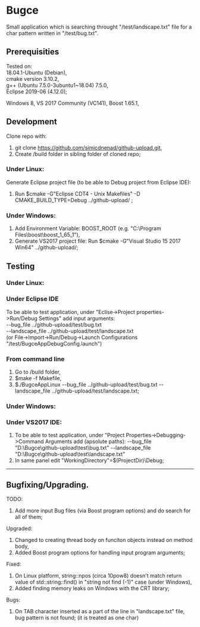 # Bugce

Small application which is searching throught "/test/landscape.txt" file for a char pattern written in "/test/bug.txt".

## Prerequisities
Tested on:  
18.04.1-Ubuntu (Debian),  
cmake version 3.10.2,  
g++ (Ubuntu 7.5.0-3ubuntu1~18.04) 7.5.0,  
Eclipse 2019-06 (4.12.0);

Windows 8,
VS 2017 Community (VC141),
Boost 1.65.1,

## Development
Clone repo with:  
1. git clone https://github.com/simicdnenad/github-upload.git,  
2. Create /build folder in sibling folder of cloned repo;  
### Under Linux:
Generate Eclipse project file (to be able to Debug project from Eclipse IDE):  
1. Run $cmake -G"Eclipse CDT4 - Unix Makefiles" -D CMAKE_BUILD_TYPE=Debug ../github-upload/ ;  

### Under Windows: 
1. Add Environment Variable: BOOST_ROOT (e.g. "C:\Program Files\boost\boost_1_65_1"),  
2. Generate VS2017 project file: Run $cmake -G"Visual Studio 15 2017 Win64" ../github-upload/;  

## Testing
### Under Linux:
### Under Eclipse IDE
To be able to test application, under "Eclise->Project properties->Run/Debug Settings" add input arguments:  
--bug_file ../github-upload/test/bug.txt  
--landscape_file ../github-upload/test/landscape.txt  
(or File->Import->Run/Debug->Launch Configurations "/test/BugceAppDebugConfig.launch")
### From command line
1. Go to /build folder,  
2. $make -f Makefile,  
3. $./BugceAppLinux --bug_file ../github-upload/test/bug.txt --landscape_file ../github-upload/test/landscape.txt;  

### Under Windows:
### Under VS2017 IDE:
1. To be able to test application, under "Project Properties->Debugging->Command Arguments add (apsolute paths):
--bug_file "D:\\Bugce\\github-upload\\test\\bug.txt"   --landscape_file "D:\\Bugce\\github-upload\\test\\landscape.txt"  
2. In same panel edit "WorkingDirectory"=$(ProjectDir)\Debug;

--------------------------------------------------------------------------------------------------------------------------------------------------

## Bugfixing/Upgrading.  
TODO:  
1. Add more input Bug files (via Boost program options) and do search for all of them;  

Upgraded:  
1. Changed to creating thread body on funciton objects instead on method body,  
2. Added Boost program options for handling input program arguments;  

Fixed:  
1. On Linux platform, string::npos (circa 10pow8) doesn't match return value of std::string::find() in "string not find (-1)" case (under Windows),  
2. Added finding memory leaks on Windows with the CRT library;  

Bugs:
1. On TAB character inserted as a part of the line in "landscape.txt" file, bug pattern is not found; (it is treated as one char)